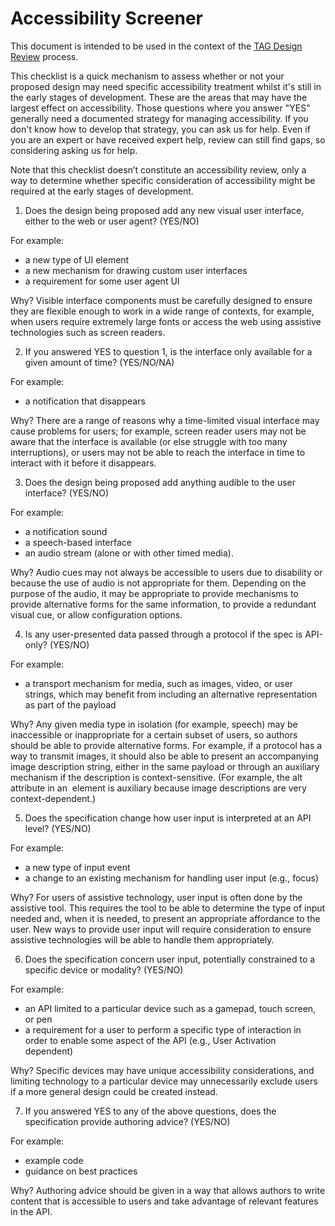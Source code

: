 # Accessibility Screener

This document is intended to be used in the context of the [TAG Design Review](https://tag.w3.org/workmode/) process. 

This checklist is a quick mechanism to assess whether or not your proposed design may need specific accessibility treatment whilst it's still in the early stages of development.
These are the areas that may have the largest effect on accessibility. 
Those questions where you answer "YES" generally need a documented strategy for managing accessibility. 
If you don't know how to develop that strategy, you can ask us for help. 
Even if you are an expert or have received expert help, review can still find gaps, so considering asking us for help.

Note that this checklist doesn’t constitute an accessibility review, 
only a way to determine whether specific consideration of accessibility might be required at the early stages of development.

1. Does the design being proposed add any new visual user interface, either to the web or user agent? (YES/NO)

For example:

   * a new type of UI element
   * a new mechanism for drawing custom user interfaces
   * a requirement for some user agent UI

Why? Visible interface components must be carefully designed to ensure they are flexible enough to work in a wide range of contexts, for example, when users require extremely large fonts or access the web using assistive technologies such as screen readers.

2. If you answered YES to question 1, is the interface only available for a given amount of time? (YES/NO/NA)

For example:

   * a notification that disappears 

Why? There are a range of reasons why a time-limited visual interface may cause problems for users; for example, screen reader users may not be aware that the interface is available (or else struggle with too many interruptions), or users may not be able to reach the interface in time to interact with it before it disappears. 

3. Does the design being proposed add anything audible to the user interface? (YES/NO)

For example:

   * a notification sound
   * a speech-based interface
   * an audio stream (alone or with other timed media).

Why? Audio cues may not always be accessible to users due to disability or because the use of audio is not appropriate for them. Depending on the purpose of the audio, it may be appropriate to provide mechanisms to provide alternative forms for the same information, to provide a redundant visual cue, or allow configuration options.

4. Is any user-presented data passed through a protocol if the spec is API-only? (YES/NO)

For example:

   * a transport mechanism for media, such as images, video, or user strings, which may benefit from including an alternative representation as part of the payload

Why? Any given media type in isolation (for example, speech) may be inaccessible or inappropriate for a certain subset of users, so authors should be able to provide alternative forms. For example, if a protocol has a way to transmit images, it should also be able to present an accompanying image description string, either in the same payload or through an auxiliary mechanism if the description is context-sensitive. (For example, the alt attribute in an <img> element is auxiliary because image descriptions are very context-dependent.) 

5. Does the specification change how user input is interpreted at an API level? (YES/NO)

For example:

   * a new type of input event
   * a change to an existing mechanism for handling user input (e.g., focus)

Why? For users of assistive technology, user input is often done by the assistive tool. This requires the tool to be able to determine the type of input needed and, when it is needed, to present an appropriate affordance to the user. New ways to provide user input will require consideration to ensure assistive technologies will be able to handle them appropriately.

6. Does the specification concern user input, potentially constrained to a specific device or modality? (YES/NO)

For example:

   * an API limited to a particular device such as a gamepad, touch screen, or pen
   * a requirement for a user to perform a specific type of interaction in order to enable some aspect of the API (e.g., User Activation dependent)

Why? Specific devices may have unique accessibility considerations, and limiting technology to a particular device may unnecessarily exclude users if a more general design could be created instead.

7. If you answered YES to any of the above questions, does the specification provide authoring advice? (YES/NO)

For example:

   * example code
   * guidance on best practices

Why? Authoring advice should be given in a way that allows authors to write content that is accessible to users and take advantage of relevant features in the API. 
